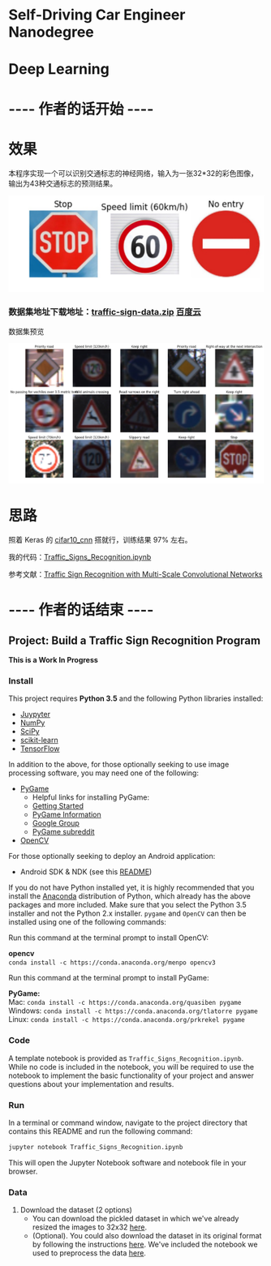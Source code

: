 # Self-Driving Car Engineer Nanodegree
# Deep Learning

# ---- 作者的话开始 ----

# 效果

本程序实现一个可以识别交通标志的神经网络，输入为一张32\*32的彩色图像，输出为43种交通标志的预测结果。

![](https://raw.githubusercontent.com/ypwhs/resources/master/WechatIMG2014.jpeg)

### 数据集地址下载地址：[traffic-sign-data.zip](https://d17h27t6h515a5.cloudfront.net/topher/2016/October/580d53ce_traffic-sign-data/traffic-sign-data.zip) [百度云](https://pan.baidu.com/s/1o8vsIZS)

数据集预览

![](https://raw.githubusercontent.com/ypwhs/resources/master/WechatIMG2005.jpeg)

# 思路

照着 Keras 的 [cifar10_cnn](https://github.com/fchollet/keras/blob/master/examples/cifar10_cnn.py) 搭就行，训练结果 97% 左右。

我的代码：[Traffic_Signs_Recognition.ipynb](Traffic_Signs_Recognition.ipynb)

参考文献：[Traffic Sign Recognition with Multi-Scale Convolutional Networks](http://yann.lecun.com/exdb/publis/pdf/sermanet-ijcnn-11.pdf)

# ---- 作者的话结束 ----

## Project: Build a Traffic Sign Recognition Program

**This is a Work In Progress**

### Install

This project requires **Python 3.5** and the following Python libraries installed:

- [Juypyter](http://jupyter.org/)
- [NumPy](http://www.numpy.org/)
- [SciPy](https://www.scipy.org/)
- [scikit-learn](http://scikit-learn.org/)
- [TensorFlow](http://tensorflow.org)

In addition to the above, for those optionally seeking to use image processing software, you may need one of the following:
- [PyGame](http://pygame.org/)
   - Helpful links for installing PyGame:
   - [Getting Started](https://www.pygame.org/wiki/GettingStarted)
   - [PyGame Information](http://www.pygame.org/wiki/info)
   - [Google Group](https://groups.google.com/forum/#!forum/pygame-mirror-on-google-groups)
   - [PyGame subreddit](https://www.reddit.com/r/pygame/)
- [OpenCV](http://opencv.org/)

For those optionally seeking to deploy an Android application:
- Android SDK & NDK (see this [README](https://github.com/tensorflow/tensorflow/blob/master/tensorflow/examples/android/README.md))

If you do not have Python installed yet, it is highly recommended that you install the [Anaconda](http://continuum.io/downloads) distribution of Python, which already has the above packages and more included. Make sure that you select the Python 3.5 installer and not the Python 2.x installer. `pygame` and `OpenCV` can then be installed using one of the following commands:

Run this command at the terminal prompt to install OpenCV:

**opencv**  
`conda install -c https://conda.anaconda.org/menpo opencv3`

Run this command at the terminal prompt to install PyGame:

**PyGame:**  
Mac:  `conda install -c https://conda.anaconda.org/quasiben pygame`
Windows: `conda install -c https://conda.anaconda.org/tlatorre pygame`
Linux:  `conda install -c https://conda.anaconda.org/prkrekel pygame`

### Code

A template notebook is provided as `Traffic_Signs_Recognition.ipynb`. While no code is included in the notebook, you will be required to use the notebook to implement the basic functionality of your project and answer questions about your implementation and results. 

### Run

In a terminal or command window, navigate to the project directory that contains this README and run the following command:

```bash
jupyter notebook Traffic_Signs_Recognition.ipynb
```

This will open the Jupyter Notebook software and notebook file in your browser.


### Data

1. Download the dataset (2 options)
    - You can download the pickled dataset in which we've already resized the images to 32x32 [here](https://drive.google.com/drive/folders/0B76KYRlYCyRzYjItVFU4aV91b2c).
    - (Optional). You could also download the dataset in its original format by following the instructions [here](http://benchmark.ini.rub.de/?section=gtsrb&subsection=dataset). We've included the notebook we used to preprocess the data [here](./Process-Traffic-Signs.ipynb).


